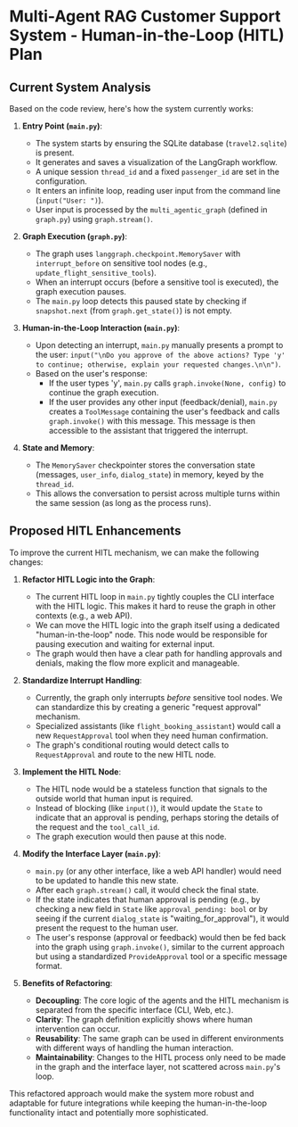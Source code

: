 # Multi-Agent RAG Customer Support System - Human-in-the-Loop (HITL) Plan

## Current System Analysis

Based on the code review, here's how the system currently works:

1.  **Entry Point (`main.py`)**:
    *   The system starts by ensuring the SQLite database (`travel2.sqlite`) is present.
    *   It generates and saves a visualization of the LangGraph workflow.
    *   A unique session `thread_id` and a fixed `passenger_id` are set in the configuration.
    *   It enters an infinite loop, reading user input from the command line (`input("User: ")`).
    *   User input is processed by the `multi_agentic_graph` (defined in `graph.py`) using `graph.stream()`.

2.  **Graph Execution (`graph.py`)**:
    *   The graph uses `langgraph.checkpoint.MemorySaver` with `interrupt_before` on sensitive tool nodes (e.g., `update_flight_sensitive_tools`).
    *   When an interrupt occurs (before a sensitive tool is executed), the graph execution pauses.
    *   The `main.py` loop detects this paused state by checking if `snapshot.next` (from `graph.get_state()`) is not empty.

3.  **Human-in-the-Loop Interaction (`main.py`)**:
    *   Upon detecting an interrupt, `main.py` manually presents a prompt to the user: `input("\nDo you approve of the above actions? Type 'y' to continue; otherwise, explain your requested changes.\n\n")`.
    *   Based on the user's response:
        *   If the user types 'y', `main.py` calls `graph.invoke(None, config)` to continue the graph execution.
        *   If the user provides any other input (feedback/denial), `main.py` creates a `ToolMessage` containing the user's feedback and calls `graph.invoke()` with this message. This message is then accessible to the assistant that triggered the interrupt.

4.  **State and Memory**:
    *   The `MemorySaver` checkpointer stores the conversation state (messages, `user_info`, `dialog_state`) in memory, keyed by the `thread_id`.
    *   This allows the conversation to persist across multiple turns within the same session (as long as the process runs).

## Proposed HITL Enhancements

To improve the current HITL mechanism, we can make the following changes:

1.  **Refactor HITL Logic into the Graph**:
    *   The current HITL loop in `main.py` tightly couples the CLI interface with the HITL logic. This makes it hard to reuse the graph in other contexts (e.g., a web API).
    *   We can move the HITL logic into the graph itself using a dedicated "human-in-the-loop" node. This node would be responsible for pausing execution and waiting for external input.
    *   The graph would then have a clear path for handling approvals and denials, making the flow more explicit and manageable.

2.  **Standardize Interrupt Handling**:
    *   Currently, the graph only interrupts *before* sensitive tool nodes. We can standardize this by creating a generic "request approval" mechanism.
    *   Specialized assistants (like `flight_booking_assistant`) would call a new `RequestApproval` tool when they need human confirmation.
    *   The graph's conditional routing would detect calls to `RequestApproval` and route to the new HITL node.

3.  **Implement the HITL Node**:
    *   The HITL node would be a stateless function that signals to the outside world that human input is required.
    *   Instead of blocking (like `input()`), it would update the `State` to indicate that an approval is pending, perhaps storing the details of the request and the `tool_call_id`.
    *   The graph execution would then pause at this node.

4.  **Modify the Interface Layer (`main.py`)**:
    *   `main.py` (or any other interface, like a web API handler) would need to be updated to handle this new state.
    *   After each `graph.stream()` call, it would check the final state.
    *   If the state indicates that human approval is pending (e.g., by checking a new field in `State` like `approval_pending: bool` or by seeing if the current `dialog_state` is "waiting_for_approval"), it would present the request to the human user.
    *   The user's response (approval or feedback) would then be fed back into the graph using `graph.invoke()`, similar to the current approach but using a standardized `ProvideApproval` tool or a specific message format.

5.  **Benefits of Refactoring**:
    *   **Decoupling**: The core logic of the agents and the HITL mechanism is separated from the specific interface (CLI, Web, etc.).
    *   **Clarity**: The graph definition explicitly shows where human intervention can occur.
    *   **Reusability**: The same graph can be used in different environments with different ways of handling the human interaction.
    *   **Maintainability**: Changes to the HITL process only need to be made in the graph and the interface layer, not scattered across `main.py`'s loop.

This refactored approach would make the system more robust and adaptable for future integrations while keeping the human-in-the-loop functionality intact and potentially more sophisticated.

